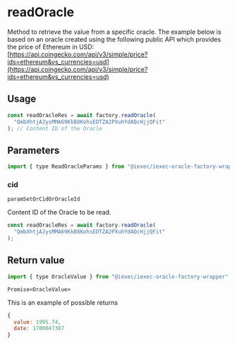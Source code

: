 # readOracle

Method to retrieve the value from a specific oracle.
The example below is based on an oracle created using the following public API which provides
the price of Ethereum in USD:
[https://api.coingecko.com/api/v3/simple/price?ids=ethereum&vs_currencies=usd](https://api.coingecko.com/api/v3/simple/price?ids=ethereum&vs_currencies=usd)

## Usage

```js
const readOracleRes = await factory.readOracle(
  "QmbXhtjAJysMMA69KkB8KohsEDTZA2PXuhYdAQcHjjQFit"
); // Content ID of the Oracle
```

## Parameters

```js
import { type ReadOracleParams } from "@iexec/iexec-oracle-factory-wrapper";
```

### cid

`paramSetOrCidOrOracleId`

Content ID of the Oracle to be read.

```js
const readOracleRes = await factory.readOracle(
  "QmbXhtjAJysMMA69KkB8KohsEDTZA2PXuhYdAQcHjjQFit"
);
```

## Return value

```js
import { type OracleValue } from "@iexec/iexec-oracle-factory-wrapper";
```

`Promise<OracleValue>`

This is an example of possible returns

```js
{
  value: 1995.74,
  date: 1700047387
}
```
